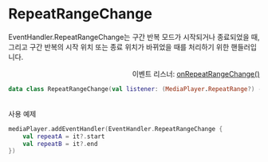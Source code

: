 # RepeatRangeChange

EventHandler.RepeatRangeChange는 구간 반복 모드가 시작되거나 종료되었을 때, 그리고 구간 반복의 시작 위치 또는 종료 위치가 바뀌었을 때를 처리하기 위한 핸들러입니다.

<div align="right">
이벤트 리스너: <a href="../event_listeners/on_repeat_range_change.md">onRepeatRangeChange()</a>
</div>

```kotlin
data class RepeatRangeChange(val listener: (MediaPlayer.RepeatRange?) -> Unit)
```

\
사용 예제
```kotlin
mediaPlayer.addEventHandler(EventHandler.RepeatRangeChange {
    val repeatA = it?.start
    val repeatB = it?.end
})
```